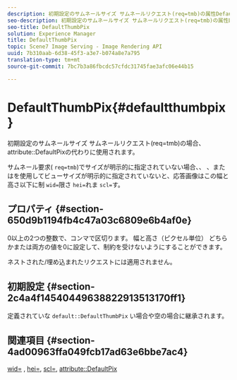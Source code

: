 ```yaml
---
description: 初期設定のサムネールサイズ サムネールリクエスト(req=tmb)の属性DefaultPixの代わりに使用されます。
seo-description: 初期設定のサムネールサイズ サムネールリクエスト(req=tmb)の属性DefaultPixの代わりに使用されます。
seo-title: DefaultThumbPix
solution: Experience Manager
title: DefaultThumbPix
topic: Scene7 Image Serving - Image Rendering API
uuid: 7b310aab-6d38-45f3-a3e7-b074a8e7a795
translation-type: tm+mt
source-git-commit: 7bc7b3a86fbcdc57cfdc31745fae3afc06e44b15

---
```



# DefaultThumbPix{#defaultthumbpix}

初期設定のサムネールサイズ サムネールリクエスト(req=tmb)の場合、attribute::DefaultPixの代わりに使用されます。

サムネール要求( `req=tmb`)でサイズが明示的に指定されていない場合、、 、またはを使用してビューサイズが明示的に指定されていないと、応答画像はこの幅と高さ以下に制 `wid=`限さ `hei=`れま `scl=`す。

## プロパティ {#section-650d9b1194fb4c47a03c6809e6b4af0e}

0以上の2つの整数で、コンマで区切ります。 幅と高さ（ピクセル単位） どちらかまたは両方の値を0に設定して、制約を受けないようにすることができます。

ネストされた/埋め込まれたリクエストには適用されません。

## 初期設定 {#section-2c4a4f14540449638822913513170ff1}

定義されていな `default::DefaultThumbPix` い場合や空の場合に継承されます。

## 関連項目 {#section-4ad00963ffa049fcb17ad63e6bbe7ac4}

[wid=](../../../../../is-api/http-ref/image-serving-api-ref/c-http-protocol-reference/c-command-reference/r-is-http-wid.md#reference-bfeadcb67bf4485f851eb21345527e47) , [hei=](../../../../../is-api/http-ref/image-serving-api-ref/c-http-protocol-reference/c-command-reference/r-is-http-hei.md#reference-6d6f556ccc0e4b98a815e8a5c1944a96), [scl=](../../../../../is-api/http-ref/image-serving-api-ref/c-http-protocol-reference/c-command-reference/r-scl.md#reference-b2a74e493d0d407e98fe350551ba3fcc), [attribute::DefaultPix](../../../../../is-api/image-catalog/image-serving-api-ref/c-image-catalog-reference/c-attributes-reference/r-defaultpix.md#reference-996b2c22b30f4fd9b970c84063306df1)
